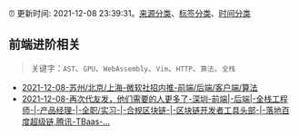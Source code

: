 :alarm_clock: 更新时间: 2021-12-08 23:39:31。[来源分类](../README.md)、[标签分类](../TAGS.md)、[时间分类](../TIMELINE.md)

## 前端进阶相关


> 关键字：`AST`、`GPU`、`WebAssembly`、`Vim`、`HTTP`、`算法`、`全栈`



- [2021-12-08-苏州/北京/上海-微软社招内推-前端/后端/客户端/算法](https://www.v2ex.com/t/820988) 
- [2021-12-08-再次代友发，他们需要的人更多了-深圳-前端|-后端|-全栈工程师-|-产品经理-|-全职/实习-|-合规区块链-|-区块链开发者工具头部-|-落地百度超级链,腾讯-TBaas-...](https://www.v2ex.com/t/820982) 
